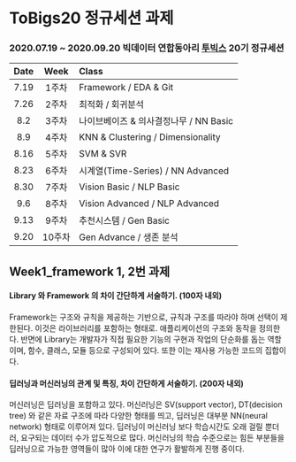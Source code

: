 # ToBigs20 정규세션 과제
### 2020.07.19 ~ 2020.09.20 빅데이터 연합동아리 [투빅스](http://www.datamarket.kr/xe/) 20기 정규세션    


|Date|Week|Class|
|:---:|:---:|:---|
|7.19|1주차|Framework / EDA & Git|
|7.26|2주차|최적화 / 회귀분석|
|8.2|3주차|나이브베이즈 & 의사결정나무 / NN Basic|
|8.9|4주차|KNN & Clustering / Dimensionality|
|8.16|5주차|SVM & SVR|
|8.23|6주차|시계열(Time-Series) / NN Advanced|
|8.30|7주차|Vision Basic / NLP Basic|
|9.6|8주차|Vision Advanced / NLP Advanced|
|9.13|9주차|추천시스템 / Gen Basic|
|9.20|10주차|Gen Advance / 생존 분석|


## Week1_framework 1, 2번 과제
#### Library 와 Framework 의 차이 간단하게 서술하기. (100자 내외)
Framework는 구조와 규칙을 제공하는 기반으로, 규칙과 구조를 따라야 하며 선택이 제한된다. 이것은 라이브러리를 포함하는 형태로. 애플리케이션의 구조와 동작을 정의한다.
반면에 Library는 개발자가 직접 필요한 기능의 구현과 작업의 단순화를 돕는 역할이며, 함수, 클래스, 모듈 등으로 구성되어 있다. 또한 이는 재사용 가능한 코드의 집합이다.

#### 딥러닝과 머신러닝의 관계 및 특징, 차이 간단하게 서술하기. (200자 내외)
머신러닝은 딥러닝을 포함하고 있다. 
머신러닝은 SV(support vector), DT(decision tree) 와 같은 자료 구조에 따라 다양한 형태를 띄고, 딥러닝은 대부분 NN(neural network) 형태로 이루어져 있다.
딥러닝이 머신러닝 보다 학습시간도 오래 걸릴 뿐더러, 요구되는 데이터 수가 압도적으로 많다.
머신러닝의 학습 수준으로는 힘든 부분들을 딥러닝으로 가능한 영역들이 많아 이에 대한 연구가 활발하게 진행 중이다.
